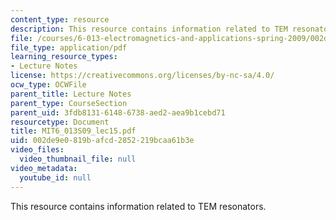 ```yaml
---
content_type: resource
description: This resource contains information related to TEM resonators.
file: /courses/6-013-electromagnetics-and-applications-spring-2009/002de9e0819bafcd2852219bcaa61b3e_MIT6_013S09_lec15.pdf
file_type: application/pdf
learning_resource_types:
- Lecture Notes
license: https://creativecommons.org/licenses/by-nc-sa/4.0/
ocw_type: OCWFile
parent_title: Lecture Notes
parent_type: CourseSection
parent_uid: 3fdb8131-6148-6738-aed2-aea9b1cebd71
resourcetype: Document
title: MIT6_013S09_lec15.pdf
uid: 002de9e0-819b-afcd-2852-219bcaa61b3e
video_files:
  video_thumbnail_file: null
video_metadata:
  youtube_id: null
---
```

This resource contains information related to TEM resonators.